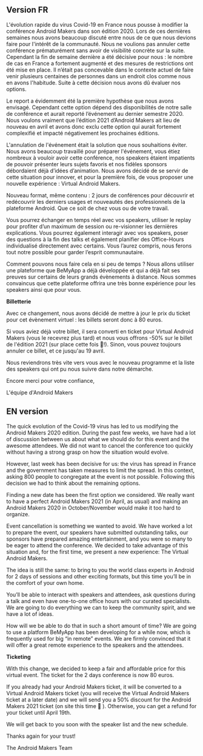 ## Version FR

L'évolution rapide du virus Covid-19 en France nous pousse à modifier la conférence Android Makers dans son édition 2020. Lors de ces dernières semaines nous avons beaucoup discuté entre nous de ce que nous devions faire pour l'intérêt de la communauté. Nous ne voulions pas annuler cette conférence prématurément sans avoir de visibilité concrète sur la suite. Cependant la fin de semaine dernière a été décisive pour nous : le nombre de cas en France a fortement augmenté et des mesures de restrictions ont été mise en place. Il n’était pas concevable dans le contexte actuel de faire venir plusieurs centaines de personnes dans un endroit clos comme nous en avons l'habitude. Suite à cette décision nous avons dû évaluer nos options.

Le report a évidemment été la première hypothèse que nous avons envisagé. Cependant cette option dépend des disponibilités de notre salle de conférence et aurait reporté l’événement au dernier semestre 2020. Nous voulons vraiment que l’édition 2021 d’Android Makers ait lieu de nouveau en avril et avons donc exclu cette option qui aurait fortement complexifié et impacté négativement les prochaines éditions.

L'annulation de l'événement était la solution que nous souhaitions éviter. Nous avons beaucoup travaillé pour préparer l'événement, vous étiez nombreux à vouloir avoir cette conférence, nos speakers étaient impatients de pouvoir présenter leurs sujets favoris et nos fidèles sponsors débordaient déjà d’idées d’animation. Nous avons décidé de se servir de cette situation pour innover, et pour la première fois, de vous proposer une nouvelle expérience : Virtual Android Makers.


Nouveau format, même contenu : 2 jours de conférences pour découvrir et redécouvrir les derniers usages et nouveautés des professionnels de la plateforme Android. Que ce soit de chez vous ou de votre travail.

Vous pourrez échanger en temps réel avec vos speakers, utiliser le replay pour profiter d’un maximum de session ou re-visionner les dernières explications. Vous pourrez également interagir avec vos speakers, poser des questions à la fin des talks et également planifier des Office-Hours individualisé directement avec certains. Vous l’aurez compris, nous ferons tout notre possible pour garder l’esprit communautaire.


Comment pouvons nous faire cela en si peu de temps ? Nous allons utiliser une plateforme que BeMyApp a déjà développée et qui a déjà fait ses preuves sur certains de leurs grands évènements à distance. Nous sommes convaincus que cette plateforme offrira une très bonne expérience pour les speakers ainsi que pour vous.

**Billetterie**

Avec ce changement, nous avons décidé de mettre à jour le prix du ticket pour cet évènement virtuel : les billets seront donc à 80 euros.

Si vous aviez déjà votre billet, il sera converti en ticket pour Virtual Android Makers (vous le recevrez plus tard) et nous vous offrons -50% sur le billet de l'édition 2021 (sur place cette fois 🤞!). Sinon, vous pouvez toujours annuler ce billet, et ce jusqu'au 19 avril.

Nous reviendrons très vite vers vous avec le nouveau programme et la liste des speakers qui ont pu nous suivre dans notre démarche.

Encore merci pour votre confiance,

L'équipe d'Android Makers


## EN version

The quick evolution of the Covid-19 virus has led to us modifying the Android Makers 2020 edition. During the past few weeks, we have had a lot of discussion between us about what we should do for this event and the awesome attendees. We did not want to cancel the conference too quickly without having a strong grasp on how the situation would evolve.

However, last week has been decisive for us: the virus has spread in France and the government has taken measures to limit the spread. In this context, asking 800 people to congregate at the event is not possible. Following this decision we had to think about the remaining options.

Finding a new date has been the first option we considered. We really want to have a perfect Android Makers 2021 (in April, as usual) and making an Android Makers 2020 in October/November would make it too hard to organize.

Event cancellation is something we wanted to avoid. We have worked a lot to prepare the event, our speakers have submitted outstanding talks, our sponsors have prepared amazing entertainment, and you were so many to be eager to attend the conference. We decided to take advantage of this situation and, for the first time, we present a new experience: The Virtual Android Makers. 

The idea is still the same: to bring to you the world class experts in Android for 2 days of sessions and other exciting formats, but this time you’ll be in the comfort of your own home.

You’ll be able to interact with speakers and attendees, ask questions during a talk and even have one-to-one office hours with our curated specialists. We are going to do everything we can to keep the community spirit, and we have a lot of ideas.

How will we be able to do that in such a short amount of time? We are going to use a platform BeMyApp has been developing for a while now, which is frequently used for big “in remote” events. We are firmly convinced that it will offer a great remote experience to the speakers and the attendees.

**Ticketing**

With this change, we decided to keep a fair and affordable price for this virtual event. The ticket for the 2 days conference is now 80 euros.

If you already had your Android Makers ticket, it will be converted to a Virtual Android Makers ticket (you will receive the Virtual Android Makers ticket at a later date) and we will send you a 50% discount for the Android Makers 2021 ticket (on site this time 🤞 ). Otherwise, you can get a refund for your ticket until April 19th.

We will get back to you soon with the speaker list and the new schedule.

Thanks again for your trust!

The Android Makers Team


